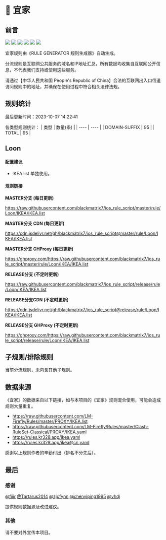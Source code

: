 # 🧸 宜家

## 前言

![](https://shields.io/badge/-移除重复规则-ff69b4) ![](https://shields.io/badge/-DOMAIN与DOMAIN--SUFFIX合并-green) ![](https://shields.io/badge/-DOMAIN--SUFFIX间合并-critical) ![](https://shields.io/badge/-DOMAIN与DOMAIN--KEYWORD合并-9cf) ![](https://shields.io/badge/-DOMAIN--SUFFIX与DOMAIN--KEYWORD合并-blue) ![](https://shields.io/badge/-IP--CIDR(6)合并-blueviolet) 

宜家规则由《RULE GENERATOR 规则生成器》自动生成。

分流规则是互联网公共服务的域名和IP地址汇总，所有数据均收集自互联网公开信息，不代表我们支持或使用这些服务。

请通过【中华人民共和国 People's Republic of China】合法的互联网出入口信道访问规则中的地址，并确保在使用过程中符合相关法律法规。

## 规则统计

最后更新时间：2023-10-07 14:22:41

各类型规则统计：
| 类型 | 数量(条)  | 
| ---- | ----  |
| DOMAIN-SUFFIX | 95  | 
| TOTAL | 95  | 


## Loon 

#### 配置建议
- IKEA.list 单独使用。

#### 规则链接
**MASTER分支 (每日更新)**

https://raw.githubusercontent.com/blackmatrix7/ios_rule_script/master/rule/Loon/IKEA/IKEA.list

**MASTER分支 CDN (每日更新)**

https://cdn.jsdelivr.net/gh/blackmatrix7/ios_rule_script@master/rule/Loon/IKEA/IKEA.list

**MASTER分支 GHProxy (每日更新)**

https://ghproxy.com/https://raw.githubusercontent.com/blackmatrix7/ios_rule_script/master/rule/Loon/IKEA/IKEA.list

**RELEASE分支 (不定时更新)**

https://raw.githubusercontent.com/blackmatrix7/ios_rule_script/release/rule/Loon/IKEA/IKEA.list

**RELEASE分支CDN (不定时更新)**

https://cdn.jsdelivr.net/gh/blackmatrix7/ios_rule_script@release/rule/Loon/IKEA/IKEA.list

**RELEASE分支 GHProxy (不定时更新)**

https://ghproxy.com/https://raw.githubusercontent.com/blackmatrix7/ios_rule_script/release/rule/Loon/IKEA/IKEA.list

## 子规则/排除规则


当前分流规则，未包含其他子规则。

## 数据来源

《宜家》的数据来自以下链接，如与本项目的《宜家》规则混合使用，可能会造成规则大量重复。

- https://raw.githubusercontent.com/LM-Firefly/Rules/master/PROXY/IKEA.list
- https://raw.githubusercontent.com/LM-Firefly/Rules/master/Clash-RuleSet-Classical/PROXY/IKEA.yaml
- https://rules.kr328.app/ikea.yaml
- https://rules.kr328.app/ikea@cn.yaml


感谢以上规则作者的辛勤付出（排名不分先后）。

## 最后

### 感谢

[@fiiir](https://github.com/fiiir) [@Tartarus2014](https://github.com/Tartarus2014) [@zjcfynn](https://github.com/zjcfynn) [@chenyiping1995](https://github.com/chenyiping1995) [@vhdj](https://github.com/vhdj)

提供规则数据源及改进建议。

### 其他

请不要对外宣传本项目。